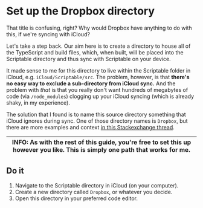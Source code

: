 # Set up the Dropbox directory

That title is confusing, right? Why would Dropbox have anything to do with this, if we're syncing with iCloud?

Let's take a step back. Our aim here is to create a directory to house all of the TypeScript and build files, which, when built, will be placed into the Scriptable directory and thus sync with Scriptable on your device.

It made sense to me for this directory to live within the Scriptable folder in iCloud, e.g. `iCloud/Scriptable/src`. The problem, however, is that **there's no easy way to exclude a sub-directory from iCloud sync.** And the problem with _that_ is that you really don't want hundreds of megabytes of code (via `/node_modules`) clogging up your iCloud syncing (which is already shaky, in my experience).

The solution that I found is to name this source directory something that iCloud ignores during sync. One of those directory names is `Dropbox`, but there are more examples and context [in this Stackexchange thread](https://apple.stackexchange.com/a/295929).

| INFO: As with the rest of this guide, you're free to set this up however you like. This is simply one path that works for me. |
| ----------------------------------------------------------------------------------------------------------------------------- |

## Do it

1. Navigate to the Scriptable directory in iCloud (on your computer).
2. Create a new directory called `Dropbox`, or whatever you decide.
3. Open this directory in your preferred code editor.
